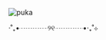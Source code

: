 ![puka](https://raw.githubusercontent.com/kanatameow/kanatameow/refs/heads/main/kanata-shinkai-enstars.gif)

‧˚₊•┈┈┈┈୨୧┈┈┈┈•‧₊˚⊹
